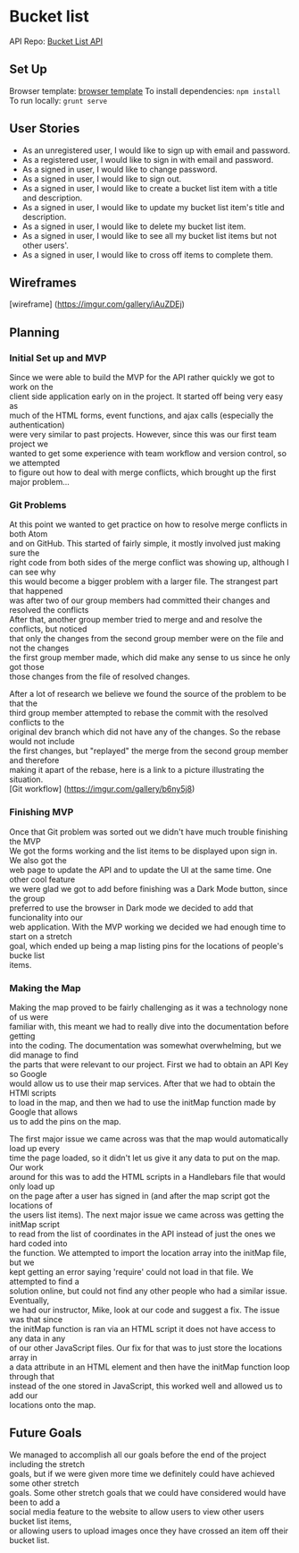 # Bucket list

API Repo: [Bucket List API](https://github.com/T-hatSquad/bucket-list-api)

## Set Up
Browser template: [browser template](https://git.generalassemb.ly/ga-wdi-boston/browser-template)
To install dependencies: `npm install`
To run locally: `grunt serve`

## User Stories
- As an unregistered user, I would like to sign up with email and password.
- As a registered user, I would like to sign in with email and password.
- As a signed in user, I would like to change password.
- As a signed in user, I would like to sign out.
- As a signed in user, I would like to create a bucket list item with a title and description.
- As a signed in user, I would like to update my bucket list item's title and description.
- As a signed in user, I would like to delete my bucket list item.
- As a signed in user, I would like to see all my bucket list items but not other users'.
- As a signed in user, I would like to cross off items to complete them.

## Wireframes
[wireframe] (https://imgur.com/gallery/iAuZDEj)

## Planning

### Initial Set up and MVP
Since we were able to build the MVP for the API rather quickly we got to work on the\
client side application early on in the project. It started off being very easy as\
much of the HTML forms, event functions, and ajax calls (especially the authentication)\
were very similar to past projects. However, since this was our first team project we\
wanted to get some experience with team workflow and version control, so we attempted\
to figure out how to deal with merge conflicts, which brought up the first major problem...

### Git Problems
At this point we wanted to get practice on how to resolve merge conflicts in both Atom\
and on GitHub. This started of fairly simple, it mostly involved just making sure the\
right code from both sides of the merge conflict was showing up, although I can see why\
this would become a bigger problem with a larger file. The strangest part that happened\
was after two of our group members had committed their changes and resolved the conflicts\
After that, another group member tried to merge and and resolve the conflicts, but noticed\
that only the changes from the second group member were on the file and not the changes\
the first group member made, which did make any sense to us since he only got those\
those changes from the file of resolved changes.

After a lot of research we believe we found the source of the problem to be that the\
third group member attempted to rebase the commit with the resolved conflicts to the\
original dev branch which did not have any of the changes. So the rebase would not include\
the first changes, but "replayed" the merge from the second group member and therefore\
making it apart of the rebase, here is a link to a picture illustrating the situation.\
[Git workflow] (https://imgur.com/gallery/b6ny5j8)

### Finishing MVP
Once that Git problem was sorted out we didn't have much trouble finishing the MVP\
We got the forms working and the list items to be displayed upon sign in. We also got the\
web page to update the API and to update the UI at the same time. One other cool feature\
we were glad we got to add before finishing was a Dark Mode button, since the group\
preferred to use the browser in Dark mode we decided to add that funcionality into our\
web application. With the MVP working we decided we had enough time to start on a stretch\
goal, which ended up being a map listing pins for the locations of people's bucke list\
items.

### Making the Map
Making the map proved to be fairly challenging as it was a technology none of us were\
familiar with, this meant we had to really dive into the documentation before getting\
into the coding. The documentation was somewhat overwhelming, but we did manage to find\
the parts that were relevant to our project. First we had to obtain an API Key so Google\
would allow us to use their map services. After that we had to obtain the HTMl scripts\
to load in the map, and then we had to use the initMap function made by Google that allows\
us to add the pins on the map.

The first major issue we came across was that the map would automatically load up every\
time the page loaded, so it didn't let us give it any data to put on the map. Our work\
around for this was to add the HTML scripts in a Handlebars file that would only load up\
on the page after a user has signed in (and after the map script got the locations of\
the users list items). The next major issue we came across was getting the initMap script\
to read from the list of coordinates in the API instead of just the ones we hard coded into\
the function. We attempted to import the location array into the initMap file, but we\
kept getting an error saying 'require' could not load in that file. We attempted to find a\
solution online, but could not find any other people who had a similar issue. Eventually,\
we had our instructor, Mike, look at our code and suggest a fix. The issue was that since\
the initMap function is ran via an HTML script it does not have access to any data in any\
of our other JavaScript files. Our fix for that was to just store the locations array in\
a data attribute in an HTML element and then have the initMap function loop through that\
instead of the one stored in JavaScript, this worked well and allowed us to add our\
locations onto the map.

## Future Goals
We managed to accomplish all our goals before the end of the project including the stretch\
goals, but if we were given more time we definitely could have achieved some other stretch\
goals. Some other stretch goals that we could have considered would have been to add a\
social media feature to the website to allow users to view other users bucket list items,\
or allowing users to upload images once they have crossed an item off their bucket list.
